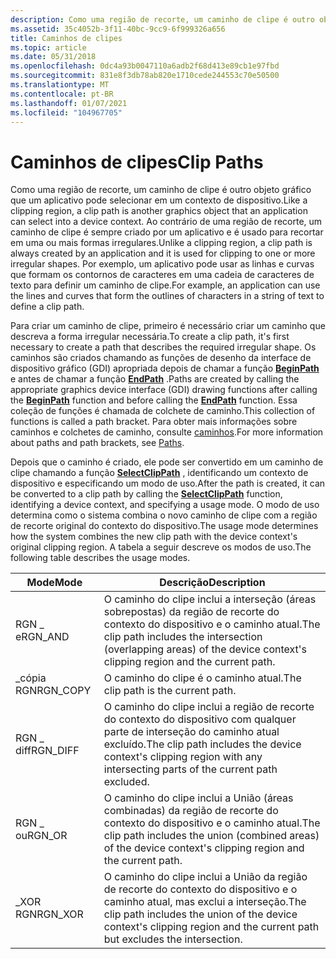 ```yaml
---
description: Como uma região de recorte, um caminho de clipe é outro objeto gráfico que um aplicativo pode selecionar em um contexto de dispositivo.
ms.assetid: 35c4052b-3f11-40bc-9cc9-6f999326a656
title: Caminhos de clipes
ms.topic: article
ms.date: 05/31/2018
ms.openlocfilehash: 0dc4a93b0047110a6adb2f68d413e89cb1e97fbd
ms.sourcegitcommit: 831e8f3db78ab820e1710cede244553c70e50500
ms.translationtype: MT
ms.contentlocale: pt-BR
ms.lasthandoff: 01/07/2021
ms.locfileid: "104967705"
---
```

# <a name="clip-paths"></a><span data-ttu-id="5f349-103">Caminhos de clipes</span><span class="sxs-lookup"><span data-stu-id="5f349-103">Clip Paths</span></span>

<span data-ttu-id="5f349-104">Como uma região de recorte, um caminho de clipe é outro objeto gráfico que um aplicativo pode selecionar em um contexto de dispositivo.</span><span class="sxs-lookup"><span data-stu-id="5f349-104">Like a clipping region, a clip path is another graphics object that an application can select into a device context.</span></span> <span data-ttu-id="5f349-105">Ao contrário de uma região de recorte, um caminho de clipe é sempre criado por um aplicativo e é usado para recortar em uma ou mais formas irregulares.</span><span class="sxs-lookup"><span data-stu-id="5f349-105">Unlike a clipping region, a clip path is always created by an application and it is used for clipping to one or more irregular shapes.</span></span> <span data-ttu-id="5f349-106">Por exemplo, um aplicativo pode usar as linhas e curvas que formam os contornos de caracteres em uma cadeia de caracteres de texto para definir um caminho de clipe.</span><span class="sxs-lookup"><span data-stu-id="5f349-106">For example, an application can use the lines and curves that form the outlines of characters in a string of text to define a clip path.</span></span>

<span data-ttu-id="5f349-107">Para criar um caminho de clipe, primeiro é necessário criar um caminho que descreva a forma irregular necessária.</span><span class="sxs-lookup"><span data-stu-id="5f349-107">To create a clip path, it's first necessary to create a path that describes the required irregular shape.</span></span> <span data-ttu-id="5f349-108">Os caminhos são criados chamando as funções de desenho da interface de dispositivo gráfico (GDI) apropriada depois de chamar a função [**BeginPath**](/windows/desktop/api/Wingdi/nf-wingdi-beginpath) e antes de chamar a função [**EndPath**](/windows/desktop/api/Wingdi/nf-wingdi-endpath) .</span><span class="sxs-lookup"><span data-stu-id="5f349-108">Paths are created by calling the appropriate graphics device interface (GDI) drawing functions after calling the [**BeginPath**](/windows/desktop/api/Wingdi/nf-wingdi-beginpath) function and before calling the [**EndPath**](/windows/desktop/api/Wingdi/nf-wingdi-endpath) function.</span></span> <span data-ttu-id="5f349-109">Essa coleção de funções é chamada de colchete de caminho.</span><span class="sxs-lookup"><span data-stu-id="5f349-109">This collection of functions is called a path bracket.</span></span> <span data-ttu-id="5f349-110">Para obter mais informações sobre caminhos e colchetes de caminho, consulte [caminhos](paths.md).</span><span class="sxs-lookup"><span data-stu-id="5f349-110">For more information about paths and path brackets, see [Paths](paths.md).</span></span>

<span data-ttu-id="5f349-111">Depois que o caminho é criado, ele pode ser convertido em um caminho de clipe chamando a função [**SelectClipPath**](/windows/desktop/api/Wingdi/nf-wingdi-selectclippath) , identificando um contexto de dispositivo e especificando um modo de uso.</span><span class="sxs-lookup"><span data-stu-id="5f349-111">After the path is created, it can be converted to a clip path by calling the [**SelectClipPath**](/windows/desktop/api/Wingdi/nf-wingdi-selectclippath) function, identifying a device context, and specifying a usage mode.</span></span> <span data-ttu-id="5f349-112">O modo de uso determina como o sistema combina o novo caminho de clipe com a região de recorte original do contexto do dispositivo.</span><span class="sxs-lookup"><span data-stu-id="5f349-112">The usage mode determines how the system combines the new clip path with the device context's original clipping region.</span></span> <span data-ttu-id="5f349-113">A tabela a seguir descreve os modos de uso.</span><span class="sxs-lookup"><span data-stu-id="5f349-113">The following table describes the usage modes.</span></span>



| <span data-ttu-id="5f349-114">Mode</span><span class="sxs-lookup"><span data-stu-id="5f349-114">Mode</span></span>      | <span data-ttu-id="5f349-115">Descrição</span><span class="sxs-lookup"><span data-stu-id="5f349-115">Description</span></span>                                                                                                                  |
|-----------|------------------------------------------------------------------------------------------------------------------------------|
| <span data-ttu-id="5f349-116">RGN \_ e</span><span class="sxs-lookup"><span data-stu-id="5f349-116">RGN\_AND</span></span>  | <span data-ttu-id="5f349-117">O caminho do clipe inclui a interseção (áreas sobrepostas) da região de recorte do contexto do dispositivo e o caminho atual.</span><span class="sxs-lookup"><span data-stu-id="5f349-117">The clip path includes the intersection (overlapping areas) of the device context's clipping region and the current path.</span></span>    |
| <span data-ttu-id="5f349-118">\_cópia RGN</span><span class="sxs-lookup"><span data-stu-id="5f349-118">RGN\_COPY</span></span> | <span data-ttu-id="5f349-119">O caminho do clipe é o caminho atual.</span><span class="sxs-lookup"><span data-stu-id="5f349-119">The clip path is the current path.</span></span>                                                                                           |
| <span data-ttu-id="5f349-120">RGN \_ diff</span><span class="sxs-lookup"><span data-stu-id="5f349-120">RGN\_DIFF</span></span> | <span data-ttu-id="5f349-121">O caminho do clipe inclui a região de recorte do contexto do dispositivo com qualquer parte de interseção do caminho atual excluído.</span><span class="sxs-lookup"><span data-stu-id="5f349-121">The clip path includes the device context's clipping region with any intersecting parts of the current path excluded.</span></span>        |
| <span data-ttu-id="5f349-122">RGN \_ ou</span><span class="sxs-lookup"><span data-stu-id="5f349-122">RGN\_OR</span></span>   | <span data-ttu-id="5f349-123">O caminho do clipe inclui a União (áreas combinadas) da região de recorte do contexto do dispositivo e o caminho atual.</span><span class="sxs-lookup"><span data-stu-id="5f349-123">The clip path includes the union (combined areas) of the device context's clipping region and the current path.</span></span>              |
| <span data-ttu-id="5f349-124">\_XOR RGN</span><span class="sxs-lookup"><span data-stu-id="5f349-124">RGN\_XOR</span></span>  | <span data-ttu-id="5f349-125">O caminho do clipe inclui a União da região de recorte do contexto do dispositivo e o caminho atual, mas exclui a interseção.</span><span class="sxs-lookup"><span data-stu-id="5f349-125">The clip path includes the union of the device context's clipping region and the current path but excludes the intersection.</span></span> |



 

 

 




